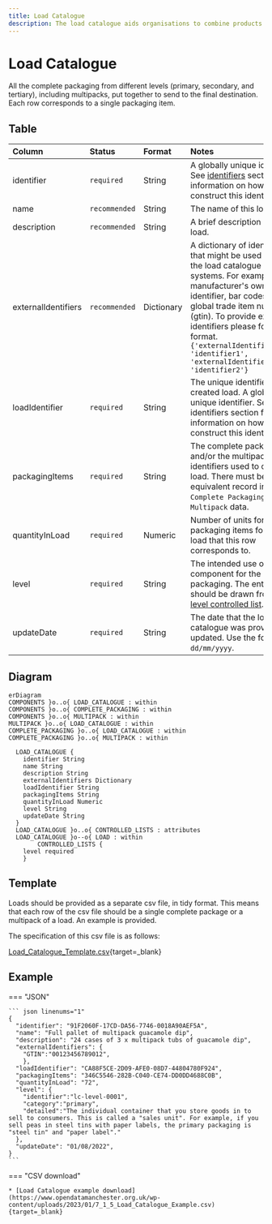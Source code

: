 ```yaml
---
title: Load Catalogue
description: The load catalogue aids organisations to combine products to form a load within Open 3P.
---
```


# Load Catalogue

All the complete packaging from different levels (primary, secondary, and tertiary), including multipacks, put together to send to the final destination. Each row corresponds to a single packaging item.

## Table
|Column|<div style="width:90px">Status</div>|Format|Notes|
|:-|:-|:-|:-|
|identifier|`required`|String|A globally unique identifier. See [identifiers](../4_Identifiers/4_1_Identifiers.md) section for information on how to construct this identifier|
|name|`recommended`|String|The name of this load.|
|description|`recommended`|String|A brief description of this load.|
|externalIdentifiers|`recommended`|Dictionary|A dictionary of identifiers that might be used to identify the load catalogue in other systems. For example: manufacturer's own internal identifier, bar codes or global trade item number (gtin). To provide external identifiers please follow this format. `{'externalIdentifierName1': 'identifier1', 'externalIdentifierName2': 'identifier2'}`|
|loadIdentifier|`required`|String|The unique identifier of the created load. A globally unique identifier. See identifiers section for information on how to construct this identifier.|
|packagingItems|`required`|String|The complete packaging and/or the multipack identifiers used to create the load. There must be an equivalent record in the `Complete Packaging` or `Multipack` data.|
|quantityInLoad|`required`|Numeric|Number of units for the packaging items found in a load that this row corresponds to.|
|level|`required`|String|The intended use of the component for the packaging. The entry here should be drawn from the [level controlled list](../5_Controlled_Lists/5_015_Level.md).|
|updateDate|`required`|String|The date that the load catalogue was provided/last updated. Use the format `dd/mm/yyyy`.|

## Diagram

``` mermaid
erDiagram
COMPONENTS }o..o{ LOAD_CATALOGUE : within
COMPONENTS }o..o{ COMPLETE_PACKAGING : within
COMPONENTS }o..o{ MULTIPACK : within
MULTIPACK }o..o{ LOAD_CATALOGUE : within
COMPLETE_PACKAGING }o..o{ LOAD_CATALOGUE : within
COMPLETE_PACKAGING }o..o{ MULTIPACK : within

  LOAD_CATALOGUE {
    identifier String
    name String
    description String
    externalIdentifiers Dictionary
    loadIdentifier String
    packagingItems String
    quantityInLoad Numeric
    level String
    updateDate String
  }
  LOAD_CATALOGUE }o..o{ CONTROLLED_LISTS : attributes
  LOAD_CATALOGUE }o--o{ LOAD : within
        CONTROLLED_LISTS {
    level required
    }
```

## Template

Loads should be provided as a separate csv file, in tidy format. This means that each row of the csv file should be a single complete package or a multipack of a load. An example is provided.

The specification of this csv file is as follows:

[Load_Catalogue_Template.csv](https://www.open3p.org/wp-content/uploads/2023/03/7_1_6_Load_Catalogue_Template.csv){target=_blank}

## Example

=== "JSON"

    ``` json linenums="1"
    {
      "identifier": "91F2060F-17CD-DA56-7746-0018A90AEF5A",
      "name": "Full pallet of multipack guacamole dip",
      "description": "24 cases of 3 x multipack tubs of guacamole dip",
      "externalIdentifiers": {
        "GTIN":"00123456789012",
        },
      "loadIdentifier": "CA88F5CE-2D09-AFE0-08D7-44804780F924",
      "packagingItems": "346C5546-282B-C040-CE74-DD0DD4688C0B",
      "quantityInLoad": "72",
      "level": {
        "identifier":"lc-level-0001",
        "category":"primary",
        "detailed":"The individual container that you store goods in to sell to consumers. This is called a "sales unit". For example, if you sell peas in steel tins with paper labels, the primary packaging is "steel tin" and "paper label"."
      },
      "updateDate": "01/08/2022",
    }
    ```
=== "CSV download"

    * [Load Catalogue example download](https://www.opendatamanchester.org.uk/wp-content/uploads/2023/01/7_1_5_Load_Catalogue_Example.csv){target=_blank}
